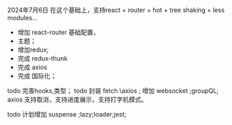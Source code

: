 
#

2024年7月6日 在这个基础上，支持react + router + hot + tree shaking + less modules...

- 增加 react-router 基础配置，
- 主题；
- 增加redux;
- 完成 redux-thunk
- 完成 axios
- 完成 国际化；

todo 完善hooks,类型；
todo 封装 fetch \axios ; 增加 websocket ;groupQL; axios 支持取消，支持进度展示，支持打字机模式。

todo 计划增加 suspense ;lazy;loader;jest;
